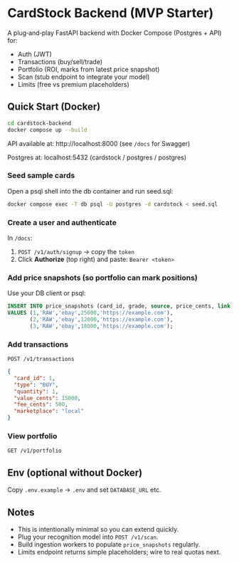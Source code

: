 # CardStock Backend (MVP Starter)

A plug‑and‑play FastAPI backend with Docker Compose (Postgres + API) for:
- Auth (JWT)
- Transactions (buy/sell/trade)
- Portfolio (ROI, marks from latest price snapshot)
- Scan (stub endpoint to integrate your model)
- Limits (free vs premium placeholders)

## Quick Start (Docker)

```bash
cd cardstock-backend
docker compose up --build
```

API available at: http://localhost:8000 (see `/docs` for Swagger)

Postgres at: localhost:5432 (cardstock / postgres / postgres)

### Seed sample cards
Open a psql shell into the db container and run seed.sql:

```bash
docker compose exec -T db psql -U postgres -d cardstock < seed.sql
```

### Create a user and authenticate
In `/docs`:
1) `POST /v1/auth/signup` → copy the `token`
2) Click **Authorize** (top right) and paste: `Bearer <token>`

### Add price snapshots (so portfolio can mark positions)
Use your DB client or psql:
```sql
INSERT INTO price_snapshots (card_id, grade, source, price_cents, link)
VALUES (1,'RAW','ebay',25000,'https://example.com'),
       (2,'RAW','ebay',12000,'https://example.com'),
       (3,'RAW','ebay',18000,'https://example.com');
```

### Add transactions
`POST /v1/transactions`
```json
{
  "card_id": 1,
  "type": "BUY",
  "quantity": 1,
  "value_cents": 15000,
  "fee_cents": 500,
  "marketplace": "local"
}
```

### View portfolio
`GET /v1/portfolio`

## Env (optional without Docker)
Copy `.env.example` → `.env` and set `DATABASE_URL` etc.

## Notes
- This is intentionally minimal so you can extend quickly.
- Plug your recognition model into `POST /v1/scan`.
- Build ingestion workers to populate `price_snapshots` regularly.
- Limits endpoint returns simple placeholders; wire to real quotas next.
